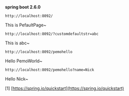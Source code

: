 **spring boot 2.6.0**

`http://localhost:8092/`

This is PefaultPage~

`http://localhost:8092/?customdefaultstr=abc`

This is abc~

`http://localhost:8092/pemohello`

Hello PemoWorld~

`http://localhost:8092/pemohello?name=Nick`

Hello Nick~


[1] [https://spring.io/quickstart](https://spring.io/quickstart)
